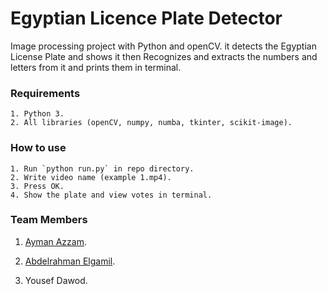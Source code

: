 # Egyptian Licence Plate Detector
Image processing project with Python and openCV. it detects the Egyptian License Plate and shows it then Recognizes and extracts the numbers and letters from it and prints them in terminal.

### Requirements
	1. Python 3.
	2. All libraries (openCV, numpy, numba, tkinter, scikit-image).
	
### How to use
	1. Run `python run.py` in repo directory.
	2. Write video name (example 1.mp4).
	3. Press OK.
	4. Show the plate and view votes in terminal.

### Team Members
1. [Ayman Azzam](https://github.com/AymanAzzam).

2. [Abdelrahman Elgamil](https://github.com/ajammil).

3. Yousef Dawod.
